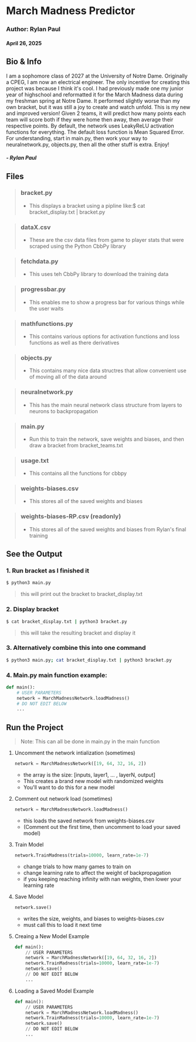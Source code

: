 # March Madness Predictor #
### Author: Rylan Paul
#### April 26, 2025

## Bio & Info ##

I am a sophomore class of 2027 at the University of Notre Dame. Originally a CPEG, I am now an electrical engineer. The only incentive for creating this project was because I think it's cool. I had previously made one my junior year of highschool and reformatted it for the March Madness data during my freshman spring at Notre Dame. It performed slightly worse than my own bracket, but it was still a joy to create and watch unfold. This is my new and improved version! Given 2 teams, it will predict how many points each team will score both if they were home then away, then average their respective points. By default, the network uses LeakyReLU activation functions for everything. The default loss function is Mean Squared Error. For understanding, start in main.py, then work your way to neuralnetwork.py, objects.py, then all the other stuff is extra. Enjoy!  
##### - Rylan Paul

## Files ##

> ### bracket.py
> - This displays a bracket using a pipline like:$ cat bracket_display.txt | bracket.py

> ### dataX.csv
> - These are the csv data files from game to player stats that were scraped using the Python CbbPy library

> ### fetchdata.py
> - This uses teh CbbPy library to download the training data

> ### progressbar.py
> - This enables me to show a progress bar for various things while the user waits

> ### mathfunctions.py
> - This contains various options for activation functions and loss functions as well as there derivatives

> ### objects.py
> - This contains many nice data structres that allow convenient use of moving all of the data around

> ### neuralnetwork.py
> - This has the main neural network class structure from layers to neurons to backpropagation

> ### main.py
> - Run this to train the network, save weights and biases, and then draw a bracket from bracket_teams.txt

> ### usage.txt
> - This contains all the functions for cbbpy

> ### weights-biases.csv
> - This stores all of the saved weights and biases

> ### weights-biases-RP.csv (readonly)
> - This stores all of the saved weights and biases from Rylan's final training


## See the Output ##

### 1. Run bracket as I finished it

```sh
$ python3 main.py
```

> this will print out the bracket to bracket_display.txt


### 2. Display bracket

```sh
$ cat bracket_display.txt | python3 bracket.py
```

> this will take the resulting bracket and display it

### 3. Alternatively combine this into one command
    
```sh
$ python3 main.py; cat bracket_display.txt | python3 bracket.py
```

### 4. Main.py main function example:
```python
def main():
    # USER PARAMETERS
    network = MarchMadnessNetwork.loadMadness()
    # DO NOT EDIT BELOW
    ...
```

## Run the Project ##

> Note: This can all be done in main.py in the main function
1. Uncomment the network intialization (sometimes)
    ```python
    network = MarchMadnessNetwork([19, 64, 32, 16, 2])
    ```
    - the array is the size: [inputs, layer1, ... , layerN, output]
    - This creates a brand new model with randomized weights
    - You'll want to do this for a new model
2. Comment out network load (sometimes)
    ```python
    network = MarchMadnessNetwork.loadMadness()
    ```
    - this loads the saved network from weights-biases.csv
    - (Comment out the first time, then uncomment to load your saved model)
3. Train Model
    ```python
    network.TrainMadness(trials=10000, learn_rate=1e-7)
    ```

    - change trials to how many games to train on
    - change learning rate to affect the weight of backpropagation
    - if you keeping reaching infinity with nan weights, then lower your learning rate
4. Save Model
    ```python
    network.save()
    ```

    - writes the size, weights, and biases to weights-biases.csv
    - must call this to load it next time
5. Creaing a New Model Example
    ```python
    def main():
        // USER PARAMETERS
        network = MarchMadnessNetwork([19, 64, 32, 16, 2])
        network.TrainMadness(trials=10000, learn_rate=1e-7)
        network.save()
        // DO NOT EDIT BELOW
        ...
    ```
6. Loading a Saved Model Example
    ```python
    def main():
        // USER PARAMETERS
        network = MarchMadnessNetwork.loadMadness()
        network.TrainMadness(trials=10000, learn_rate=1e-7)
        network.save()
        // DO NOT EDIT BELOW
        ...
    ```